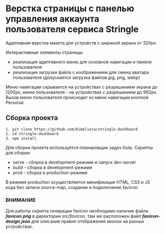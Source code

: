 # Верстка страницы с панелью управления аккаунта пользователя сервиса Stringle

Адаптивная верстка макета для устройств с шириной экрана от 320px.

Интерактивные элементы страницы:

-   реализация адаптивного меню для основной навигации и панели пользователя
-   реализация загрузки файла с изображением для смена аватара пользователя (допускается загрузка файлов jpg, png, webp)

Меню навигации скрывается на устройствах с разрешением экрана до 1200px, меню пользователя - на устройствах с разрешением до 992px. Вызов меню пользователя происходит из меню навигации кнопкой Personal.

## Сборка проекта

```bash
1. git clone https://github.com/Dimeliora/stringle-dashboard
2. cd stringle-dashboard
3. npm install
```

Для сборки проекта используется планировщик задач Gulp.
Скрипты для сборки:

-   serve - сборка в development-режиме и запуск dev-server
-   build - сборка в development-режиме
-   prod - сборка в production-режиме

В режиме production осуществляется минификация HTML, CSS и JS кода без записи source-map, создание и подключение favicon.

### ВНИМАНИЕ

Для работы скрипта генерации favicon необходимо наличие файла **_favicon.png_** в директории _src/favicon_, там же расположен файл **_favicon-design.json_** для описания правил отображения иконок на разных устройствах.